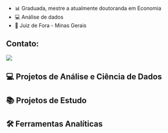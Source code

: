 
- 📊 Graduada, mestre a atualmente doutoranda em Economia
- 💻 Análise de dados
- 📍 Juiz de Fora - Minas Gerais

## Contato:
[<img src="https://img.shields.io/badge/linkedin-%230077B5.svg?&style=for-the-badge&logo=linkedin&logoColor=white" />](https://www.linkedin.com/in/libania-araujo-silva/)

## 💻 Projetos de Análise e Ciência de Dados

## 📚 Projetos de Estudo

## 🛠️ Ferramentas Analíticas
